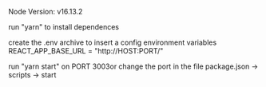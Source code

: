 Node Version: v16.13.2

run "yarn" to install dependences

create the .env archive to insert a config environment variables REACT_APP_BASE_URL = "http://HOST:PORT/"

run "yarn start" on PORT 3003or change the port in the file package.json -> scripts -> start
